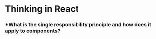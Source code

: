 # Thinking in React #

### *What is the single responsibility principle and how does it apply to components?